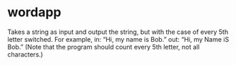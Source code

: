 # wordapp
 Takes a string as input and output the string, but with the case of every 5th letter switched. For example, in: “Hi, my name is Bob.” out: “Hi, my Name iS Bob.” (Note that the program should count every 5th letter, not all characters.)
